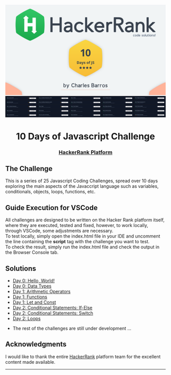 <div align='center'>
    <img src='./images/readme-image.png'>
</div>
<div align='center'>
    <img src='./images/challenge-list.png'>
</div>

<h1 align='center'>10 Days of Javascript Challenge</h1>

<div align='center'>
    <h3>
      <a href='https://www.hackerrank.com/domains/tutorials/10-days-of-javascript' target="_blank"> HackerRank Platform</a>
    </h3>
</div>

## <strong>The Challenge</strong>
This is a series of 25 Javascript Coding Challenges, spread over 10 days exploring the main aspects of the Javaccript language such as variables, conditionals, objects, loops, functions, etc.

## <strong>Guide Execution for VSCode</strong>
<div>
    All challenges are designed to be written on the Hacker Rank platform itself, where they are executed, tested and fixed, however, to work locally, through VSCode, some adjustments are necessary.<br>
    To test locally, simply open the index.html file in your IDE and uncomment the line containing the <strong>script</strong> tag with the challenge you want to test.<br>
    To check the result, simply run the index.html file and check the output in the Browser Console tab.
</div>

## <strong>Solutions</strong>
- [Day 0: Hello, World!](https://www.hackerrank.com/challenges/js10-hello-world/problem?isFullScreen=true)
- [Day 0: Data Types](https://www.hackerrank.com/challenges/js10-data-types/problem?isFullScreen=true)
- [Day 1: Arithmetic Operators](https://www.hackerrank.com/challenges/js10-arithmetic-operators/problem?isFullScreen=true?isFullScreen=true)
- [Day 1: Functions](https://www.hackerrank.com/challenges/js10-function/problem?isFullScreen=true)
- [Day 1: Let and Const](https://www.hackerrank.com/challenges/js10-let-and-const/problem?isFullScreen=true)
- [Day 2: Conditional Statements: If-Else](https://www.hackerrank.com/challenges/js10-if-else/problem?isFullScreen=true)
- [Day 2: Conditional Statements: Switch](https://www.hackerrank.com/challenges/js10-switch/problem?isFullScreen=true)
- [Day 2: Loops](https://www.hackerrank.com/challenges/js10-loops/problem?isFullScreen=true)

<!-- - [Day 3: Arrays](#)
- [Day 3: Try, Catch, and Finally](#)
- [Day 3: Throw](#)
- [Day 4: Create a Rectangle Object](#)
- [Day 4: Count Objects](#)
- [Day 4: Classes](#)
- [Day 5: Inheritance](#)
- [Day 5: Template Literals](#)
- [Day 5: Arrow Functions](#)
- [Day 6: Bitwise Operators](#)
- [Day 6: JavaScript Dates](#)
- [Day 7: Regular Expressions I](#)
- [Day 7: Regular Expressions II](#)
- [Day 7: Regular Expressions III](#)
- [Day 8: Create a Button](#)
- [Day 8: Buttons Container](#)
- [Day 9: Binary Calculator](#) -->

- The rest of the challenges are still under development ... 

## <strong>Acknowledgments</strong>
I would like to thank the entire [HackerRank](https://www.hackerrank.com/) platform team for the excellent content made available.
<hr>
